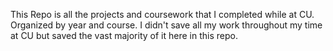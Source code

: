 This Repo is all the projects and coursework that I completed while at CU. Organized by year and course. I didn't save all my work throughout my time at CU but saved the vast majority of it here in this repo. 

